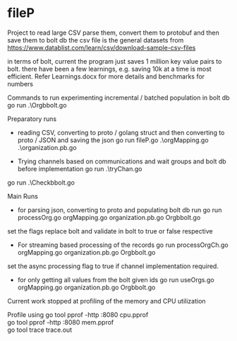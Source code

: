 # fileP

Project to read large CSV parse them, convert them to protobuf and then save them to bolt db 
the csv file is the general datasets from https://www.datablist.com/learn/csv/download-sample-csv-files


in terms of bolt, current the program just saves 1 million key value pairs to bolt. there have been a few learnings, e.g. saving 10k at a time is most efficient. Refer Learnings.docx for more details and benchmarks for numbers 

Commands to run 
experimenting incremental / batched population in bolt db 
 go run .\Orgbbolt.go 

Preparatory runs 
* reading CSV, converting to proto / golang struct and then converting to proto / JSON and saving the json 
 go run fileP.go .\orgMapping.go .\organization.pb.go 

* Trying channels based on communications and wait groups and bolt db before implementation 
go run .\tryChan.go

go run .\Checkbbolt.go  

Main Runs 

* for parsing json, converting to proto and populating bolt db run 
go run processOrg.go orgMapping.go organization.pb.go Orgbbolt.go 

set the flags replace bolt and validate in bolt to true or false respective 

* For streaming based processing of the records 
go run processOrgCh.go orgMapping.go organization.pb.go Orgbbolt.go

set the async processing flag to true if channel implementation required. 

* for only getting all values from the bolt given ids 
go run useOrgs.go orgMapping.go organization.pb.go Orgbbolt.go   

Current work stopped at profiling of the memory and CPU utilization 


 Profile using 
go tool pprof -http :8080 cpu.pprof    
go tool pprof -http :8080 mem.pprof     
go tool trace trace.out
